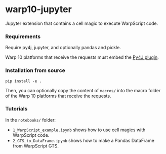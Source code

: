# warp10-jupyter #

Jupyter extension that contains a cell magic to execute WarpScript code.

### Requirements ###

Require py4j, jupyter, and optionally pandas and pickle.

Warp 10 platforms that receive the requests must embed the [Py4J plugin](https://gitlab.com/senx/warp10-plugin-py4j).

### Installation from source ###

`pip install -e .`

Then, you can optionally copy the content of `macros/` into the macro folder of the Warp 10 platforms that receive the requests.

### Tutorials ###

In the `notebooks/` folder:
* `1_WarpScript_example.ipynb` shows how to use cell magics with WarpScript code.
* `2_GTS_to_DataFrame.ipynb` shows how to make a Pandas DataFrame from WarpScript GTS.
